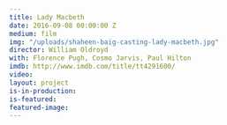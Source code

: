 ```yaml
---
title: Lady Macbeth
date: 2016-09-08 00:00:00 Z
medium: film
img: "/uploads/shaheen-baig-casting-lady-macbeth.jpg"
director: William Oldroyd
with: Florence Pugh, Cosmo Jarvis, Paul Hilton
imdb: http://www.imdb.com/title/tt4291600/
video: 
layout: project
is-in-production: 
is-featured: 
featured-image: 
---
```


